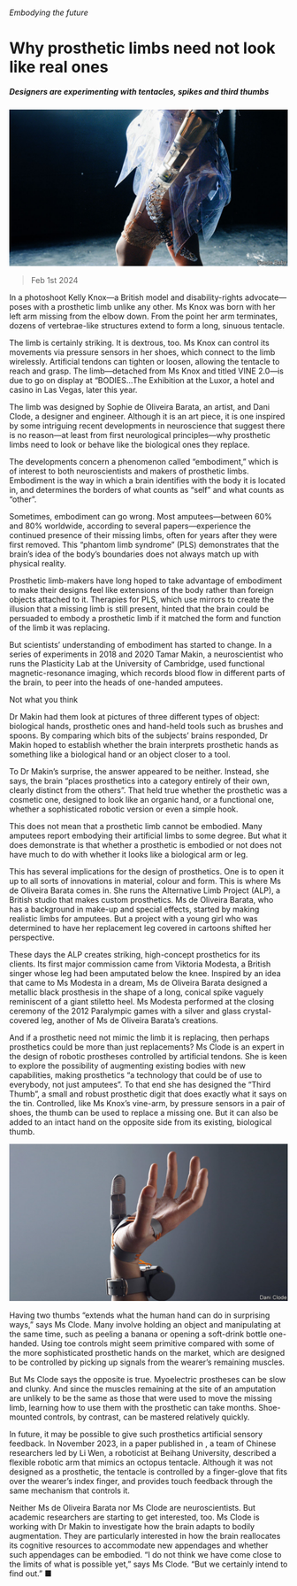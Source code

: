 ###### Embodying the future

# Why prosthetic limbs need not look like real ones 

##### Designers are experimenting with tentacles, spikes and third thumbs 

![image](images/20240203_STP001.jpg) 

> Feb 1st 2024 

In a photoshoot Kelly Knox—a British model and disability-rights advocate—poses with a prosthetic limb unlike any other. Ms Knox was born with her left arm missing from the elbow down. From the point her arm terminates, dozens of vertebrae-like structures extend to form a long, sinuous tentacle.

The limb is certainly striking. It is dextrous, too. Ms Knox can control its movements via pressure sensors in her shoes, which connect to the limb wirelessly. Artificial tendons can tighten or loosen, allowing the tentacle to reach and grasp. The limb—detached from Ms Knox and titled VINE 2.0—is due to go on display at “BODIES…The Exhibition at the Luxor, a hotel and casino in Las Vegas, later this year. 

The limb was designed by Sophie de Oliveira Barata, an artist, and Dani Clode, a designer and engineer. Although it is an art piece, it is one inspired by some intriguing recent developments in neuroscience that suggest there is no reason—at least from first neurological principles—why prosthetic limbs need to look or behave like the biological ones they replace. 

The developments concern a phenomenon called “embodiment,” which is of interest to both neuroscientists and makers of prosthetic limbs. Embodiment is the way in which a brain identifies with the body it is located in, and determines the borders of what counts as “self” and what counts as “other”. 

Sometimes, embodiment can go wrong. Most amputees—between 60% and 80% worldwide, according to several papers—experience the continued presence of their missing limbs, often for years after they were first removed. This “phantom limb syndrome” (PLS) demonstrates that the brain’s idea of the body’s boundaries does not always match up with physical reality. 

Prosthetic limb-makers have long hoped to take advantage of embodiment to make their designs feel like extensions of the body rather than foreign objects attached to it. Therapies for PLS, which use mirrors to create the illusion that a missing limb is still present, hinted that the brain could be persuaded to embody a prosthetic limb if it matched the form and function of the limb it was replacing. 

But scientists’ understanding of embodiment has started to change. In a series of experiments in 2018 and 2020 Tamar Makin, a neuroscientist who runs the Plasticity Lab at the University of Cambridge, used functional magnetic-resonance imaging, which records blood flow in different parts of the brain, to peer into the heads of one-handed amputees. 

Not what you think

Dr Makin had them look at pictures of three different types of object: biological hands, prosthetic ones and hand-held tools such as brushes and spoons. By comparing which bits of the subjects’ brains responded, Dr Makin hoped to establish whether the brain interprets prosthetic hands as something like a biological hand or an object closer to a tool.

To Dr Makin’s surprise, the answer appeared to be neither. Instead, she says, the brain “places prosthetics into a category entirely of their own, clearly distinct from the others”. That held true whether the prosthetic was a cosmetic one, designed to look like an organic hand, or a functional one, whether a sophisticated robotic version or even a simple hook. 

This does not mean that a prosthetic limb cannot be embodied. Many amputees report embodying their artificial limbs to some degree. But what it does demonstrate is that whether a prosthetic is embodied or not does not have much to do with whether it looks like a biological arm or leg.

This has several implications for the design of prosthetics. One is to open it up to all sorts of innovations in material, colour and form. This is where Ms de Oliveira Barata comes in. She runs the Alternative Limb Project (ALP), a British studio that makes custom prosthetics. Ms de Oliveira Barata, who has a background in make-up and special effects, started by making realistic limbs for amputees. But a project with a young girl who was determined to have her replacement leg covered in cartoons shifted her perspective. 

These days the ALP creates striking, high-concept prosthetics for its clients. Its first major commission came from Viktoria Modesta, a British singer whose leg had been amputated below the knee. Inspired by an idea that came to Ms Modesta in a dream, Ms de Oliveira Barata designed a metallic black prosthesis in the shape of a long, conical spike vaguely reminiscent of a giant stiletto heel. Ms Modesta performed at the closing ceremony of the 2012 Paralympic games with a silver and glass crystal-covered leg, another of Ms de Oliveira Barata’s creations. 

And if a prosthetic need not mimic the limb it is replacing, then perhaps prosthetics could be more than just replacements? Ms Clode is an expert in the design of robotic prostheses controlled by artificial tendons. She is keen to explore the possibility of augmenting existing bodies with new capabilities, making prosthetics “a technology that could be of use to everybody, not just amputees”. To that end she has designed the “Third Thumb”, a small and robust prosthetic digit that does exactly what it says on the tin. Controlled, like Ms Knox’s vine-arm, by pressure sensors in a pair of shoes, the thumb can be used to replace a missing one. But it can also be added to an intact hand on the opposite side from its existing, biological thumb. 

![image](images/20240203_STP503.jpg) 


Having two thumbs “extends what the human hand can do in surprising ways,” says Ms Clode. Many involve holding an object and manipulating at the same time, such as peeling a banana or opening a soft-drink bottle one-handed. Using toe controls might seem primitive compared with some of the more sophisticated prosthetic hands on the market, which are designed to be controlled by picking up signals from the wearer’s remaining muscles. 

But Ms Clode says the opposite is true. Myoelectric prostheses can be slow and clunky. And since the muscles remaining at the site of an amputation are unlikely to be the same as those that were used to move the missing limb, learning how to use them with the prosthetic can take months. Shoe-mounted controls, by contrast, can be mastered relatively quickly. 

In future, it may be possible to give such prosthetics artificial sensory feedback. In November 2023, in a paper published in , a team of Chinese researchers led by Li Wen, a roboticist at Beihang University, described a flexible robotic arm that mimics an octopus tentacle. Although it was not designed as a prosthetic, the tentacle is controlled by a finger-glove that fits over the wearer’s index finger, and provides touch feedback through the same mechanism that controls it. 

Neither Ms de Oliveira Barata nor Ms Clode are neuroscientists. But academic researchers are starting to get interested, too. Ms Clode is working with Dr Makin to investigate how the brain adapts to bodily augmentation. They are particularly interested in how the brain reallocates its cognitive resources to accommodate new appendages and whether such appendages can be embodied. “I do not think we have come close to the limits of what is possible yet,” says Ms Clode. “But we certainly intend to find out.” ■


